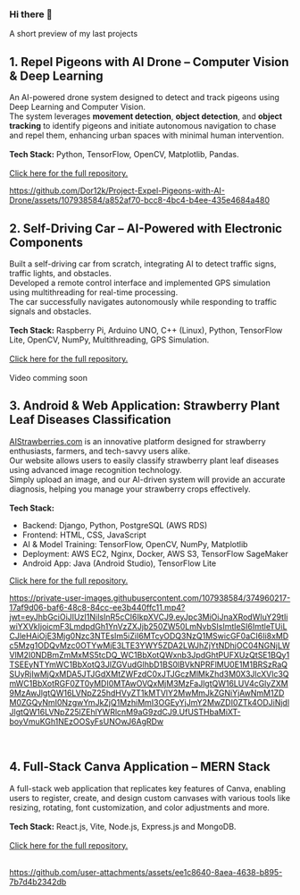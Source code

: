 
### Hi there 👋

<!--
**Dor12k/Dor12k** is a ✨ _special_ ✨ repository because its `README.md` (this file) appears on your GitHub profile.

Here are some ideas to get you started:

- 🔭 I’m currently working on ...
- 🌱 I’m currently learning ...
- 👯 I’m looking to collaborate on ...
- 🤔 I’m looking for help with ...
- 💬 Ask me about ...
- 📫 How to reach me: ...
- 😄 Pronouns: ...
- ⚡ Fun fact: ...
-->

A short preview of my last projects

## 1. Repel Pigeons with AI Drone – Computer Vision & Deep Learning

An AI-powered drone system designed to detect and track pigeons using Deep Learning and Computer Vision. <br>
The system leverages **movement detection**, **object detection**, and **object tracking** to identify pigeons and initiate autonomous navigation to chase and repel them, 
enhancing urban spaces with minimal human intervention. 
<br><br>
**Tech Stack:** Python, TensorFlow, OpenCV, Matplotlib, Pandas.
<br><br>
<a href="https://github.com/Dor12k/Project-Repel-Pigeons-with-AI-Drone" target="_blank" rel="noopener noreferrer"> Click here for the full repository. </a>
<br>

https://github.com/Dor12k/Project-Expel-Pigeons-with-AI-Drone/assets/107938584/a852af70-bcc8-4bc4-b4ee-435e4684a480


## 2. Self-Driving Car – AI-Powered with Electronic Components

Built a self-driving car from scratch, integrating AI to detect traffic signs, traffic lights, and obstacles. <br> 
Developed a remote control interface and implemented GPS simulation using multithreading for real-time processing. <br>
The car successfully navigates autonomously while responding to traffic signals and obstacles.
<br> <br>
**Tech Stack:** Raspberry Pi, Arduino UNO, C++ (Linux), Python, TensorFlow Lite, OpenCV, NumPy, Multithreading, GPS Simulation. <br><br>
<a href="https://github.com/Dor12k/Self-Driving-Car-RaspberryPi-CPP" target="_blank" rel="noopener noreferrer"> Click here for the full repository. </a>
<br><br>
Video comming soon
<br>

## 3. Android & Web Application: Strawberry Plant Leaf Diseases Classification

[AIStrawberries.com](https://www.aiStrawberries.com) is an innovative platform designed for strawberry enthusiasts, farmers, and tech-savvy users alike. <br>
Our website allows users to easily classify strawberry plant leaf diseases using advanced image recognition technology. <br>
Simply upload an image, and our AI-driven system will provide an accurate diagnosis, helping you manage your strawberry crops effectively. 
<br><br>
**Tech Stack:**

  -  Backend: Django, Python, PostgreSQL (AWS RDS)
  -  Frontend: HTML, CSS, JavaScript
  -  AI & Model Training: TensorFlow, OpenCV, NumPy, Matplotlib
  -  Deployment: AWS EC2, Nginx, Docker, AWS S3, TensorFlow SageMaker
  -  Android App: Java (Android Studio), TensorFlow Lite <br>

[Click here for the full repository.](https://github.com/Dor12k/Classification_Web_Application)
<br>

https://private-user-images.githubusercontent.com/107938584/374960217-17af9d06-baf6-48c8-84cc-ee3b440ffc11.mp4?jwt=eyJhbGciOiJIUzI1NiIsInR5cCI6IkpXVCJ9.eyJpc3MiOiJnaXRodWIuY29tIiwiYXVkIjoicmF3LmdpdGh1YnVzZXJjb250ZW50LmNvbSIsImtleSI6ImtleTUiLCJleHAiOjE3Mjg0Nzc3NTEsIm5iZiI6MTcyODQ3NzQ1MSwicGF0aCI6Ii8xMDc5Mzg1ODQvMzc0OTYwMjE3LTE3YWY5ZDA2LWJhZjYtNDhjOC04NGNjLWVlM2I0NDBmZmMxMS5tcDQ_WC1BbXotQWxnb3JpdGhtPUFXUzQtSE1BQy1TSEEyNTYmWC1BbXotQ3JlZGVudGlhbD1BS0lBVkNPRFlMU0E1M1BRSzRaQSUyRjIwMjQxMDA5JTJGdXMtZWFzdC0xJTJGczMlMkZhd3M0X3JlcXVlc3QmWC1BbXotRGF0ZT0yMDI0MTAwOVQxMjM3MzFaJlgtQW16LUV4cGlyZXM9MzAwJlgtQW16LVNpZ25hdHVyZT1kMTVlY2MwMmJkZGNiYjAwNmM1ZDM0ZGQyNmI0NzgwYmJkZjQ1MzhiMmI3OGEyYjJmY2MwZDI0ZTk4ODJiNjdlJlgtQW16LVNpZ25lZEhlYWRlcnM9aG9zdCJ9.UfUSTHbaMiXT-boyVmuKGh1NEzOOSyFsUNOwJ6AgRDw

<br>

## 4. Full-Stack Canva Application – MERN Stack

A full-stack web application that replicates key features of Canva, enabling users to register, create, and design custom canvases with various tools like resizing, rotating, font customization, and color adjustments  and more.
<br><br>
**Tech Stack:** React.js, Vite, Node.js, Express.js and MongoDB.
<br><br>
<a href="https://github.com/Dor12k/MERN-Canva-Project" target="_blank" rel="noopener noreferrer">   Click here for the full repository. </a> <br>
<br>

https://github.com/user-attachments/assets/ee1c8640-8aea-4638-b895-7b7d4b2342db



